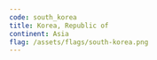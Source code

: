 ```yaml
---
code: south_korea
title: Korea, Republic of
continent: Asia
flag: /assets/flags/south-korea.png
---
```

